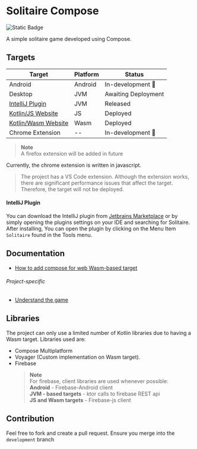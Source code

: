 # Solitaire Compose

![Static Badge](https://img.shields.io/badge/2.0.0_Beta1-purple?style=for-the-badge&logo=kotlin)

A simple solitaire game developed using Compose.


## Targets

| Target                                                                   | Platform | Status              |
|--------------------------------------------------------------------------|----------|---------------------|
| Android                                                                  | Android  | In-development 🔨   |
| Desktop                                                                  | JVM      | Awaiting Deployment |
| [IntelliJ Plugin](https://plugins.jetbrains.com/plugin/22697-solitaire)  | JVM      | Released            |
| [Kotlin/JS Website](https://bkmbigo.github.io/solitaire-compose/js)      | JS       | Deployed            |
| [Kotlin/Wasm Website](https://bkmbigo.github.io/solitaire-compose/wasm/) | Wasm     | Deployed            |
| Chrome Extension                                                         | --       | In-development 🔨   |

> **Note**  
> A firefox extension will be added in future
 
Currently, the chrome extension is written in javascript.

> The project has a VS Code extension. Although the extension works, there are significant performance issues that affect the target. Therefore, the target will not be deployed.

#### IntelliJ Plugin
You can download the IntelliJ plugin from [Jetbrains Marketplace](https://plugins.jetbrains.com/plugin/22697-solitaire) or by simply opening the plugins settings on your IDE and searching for Solitaire. After installing, You can open the plugin by clicking on the Menu Item `Solitaire` found in the Tools menu.

## Documentation

- [How to add compose for web Wasm-based target](docs/multiplatform_targets.md#configure-your-project-for-compose-and-kotlinwasm)

###### Project-specific

- [Understand the game](docs/anatomy_of_the_game.md)

## Libraries

The project can only use a limited number of Kotlin libraries due to having a Wasm target. Libraries used are:

- Compose Multiplatform
- Voyager (Custom implementation on Wasm target).
- Firebase
  > **Note**  
  > For firebase, client libraries are used whenever possible:  
  > **Android** - Firebase-Android client  
  > **JVM - based targets** - ktor calls to firebase REST api  
  > **JS and Wasm targets** - Firebase-js client

## Contribution

Feel free to fork and create a pull request. Ensure you merge into the `development` branch 
